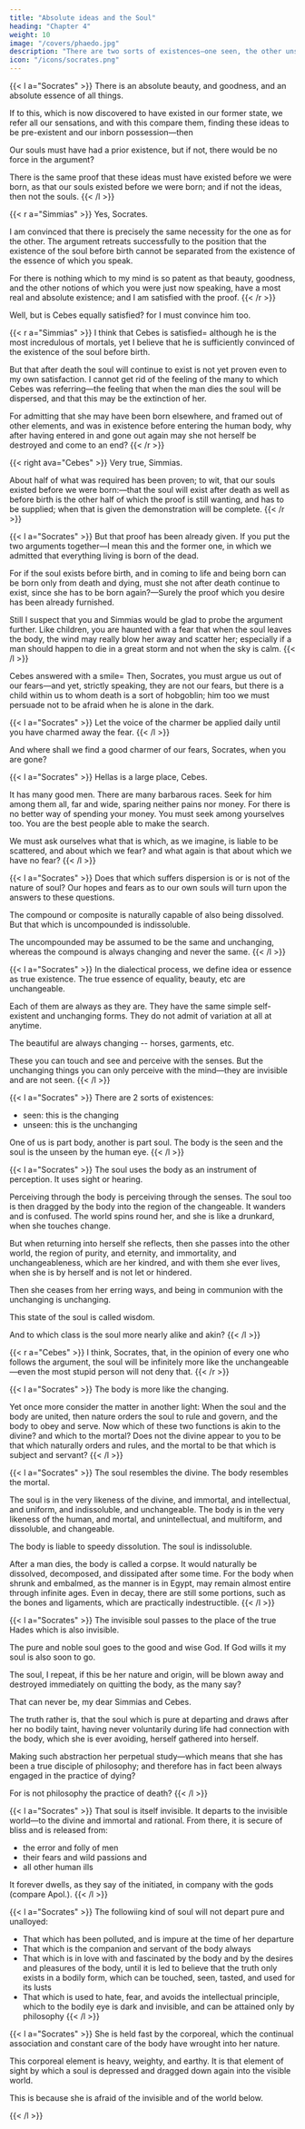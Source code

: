 ```yaml
---
title: "Absolute ideas and the Soul"
heading: "Chapter 4"
weight: 10
image: "/covers/phaedo.jpg"
description: "There are two sorts of existences—one seen, the other unseen. The seen is the changing, and the unseen is the unchanging"
icon: "/icons/socrates.png"
---
```




{{< l a="Socrates" >}}
There is an absolute beauty, and goodness, and an absolute essence of all things. 

If to this, which is now discovered to have existed in our former state, we refer all our sensations, and with this compare them, finding these ideas to be pre-existent and our inborn possession—then 

Our souls must have had a prior existence, but if not, there would be no force in the argument? 

There is the same proof that these ideas must have existed before we were born, as that our souls existed before we were born; and if not the ideas, then not the souls.
{{< /l >}}


{{< r a="Simmias" >}}
Yes, Socrates. 

I am convinced that there is precisely the same necessity for the one as for the other. The argument retreats successfully to the position that the existence of the soul before birth cannot be separated from the existence of the essence of which you speak. 

For there is nothing which to my mind is so patent as that beauty, goodness, and the other notions of which you were just now speaking, have a most real and absolute existence; and I am satisfied with the proof.
{{< /r >}}

Well, but is Cebes equally satisfied? for I must convince him too.

{{< r a="Simmias" >}}
I think that Cebes is satisfied= although he is the most incredulous of mortals, yet I believe that he is sufficiently convinced of the existence of the soul before birth. 

But that after death the soul will continue to exist is not yet proven even to my own satisfaction. I cannot get rid of the feeling of the many to which Cebes was referring—the feeling that when the man dies the soul will be dispersed, and that this may be the extinction of her. 

For admitting that she may have been born elsewhere, and framed out of other elements, and was in existence before entering the human body, why after having entered in and gone out again may she not herself be destroyed and come to an end?
{{< /r >}}

{{< right ava="Cebes" >}}
Very true, Simmias. 

About half of what was required has been proven; to wit, that our souls existed before we were born:—that the soul will exist after death as well as before birth is the other half of which the proof is still wanting, and has to be supplied; when that is given the demonstration will be complete.
{{< /r >}}

{{< l a="Socrates" >}}
But that proof has been already given. If you put the two arguments together—I mean this and the former one, in which we admitted that everything living is born of the dead. 

For if the soul exists before birth, and in coming to life and being born can be born only from death and dying, must she not after death continue to exist, since she has to be born again?—Surely the proof which you desire has been already furnished. 

Still I suspect that you and Simmias would be glad to probe the argument further. Like children, you are haunted with a fear that when the soul leaves the body, the wind may really blow her away and scatter her; especially if a man should happen to die in a great storm and not when the sky is calm.
{{< /l >}}


Cebes answered with a smile= Then, Socrates, you must argue us out of our fears—and yet, strictly speaking, they are not our fears, but there is a child within us to whom death is a sort of hobgoblin; him too we must persuade not to be afraid when he is alone in the dark.

{{< l a="Socrates" >}}
Let the voice of the charmer be applied daily until you have charmed away the fear.
{{< /l >}}


And where shall we find a good charmer of our fears, Socrates, when you are gone?

{{< l a="Socrates" >}}
Hellas is a large place, Cebes. 

It has many good men. There are many barbarous races. Seek for him among them all, far and wide, sparing neither pains nor money. For there is no better way of spending your money. You must seek among yourselves too. You are the best people able to make the search.

We must ask ourselves what that is which, as we imagine, is liable to be scattered, and about which we fear? and what again is that about which we have no fear?
{{< /l >}}

<!-- And then we may proceed further to enquire -->
{{< l a="Socrates" >}}
Does that which suffers dispersion is or is not of the nature of soul? Our hopes and fears as to our own souls will turn upon the answers to these questions.

The compound or composite is naturally capable of also being dissolved. But that which is uncompounded is indissoluble.

The uncompounded may be assumed to be the same and unchanging, whereas the compound is always changing and never the same.
{{< /l >}}


{{< l a="Socrates" >}}
In the dialectical process, we define idea or essence as true existence. The true essence of equality, beauty, etc are unchangeable. 

Each of them are always as they are. They have the same simple self-existent and unchanging forms. They do not admit of variation at all at anytime. 

The beautiful are always changing -- horses, garments, etc. <!--  or any other things which are named by the same names and may be called equal or beautiful,—are they all unchanging and the same always, or quite the reverse? May they not rather be described as almost always changing and hardly ever the same, either with themselves or with one another? -->

These you can touch and see and perceive with the senses. But the unchanging things you can only perceive with the mind—they are invisible and are not seen.
{{< /l >}}


{{< l a="Socrates" >}}
There are 2 sorts of existences:
- seen: this is the changing
- unseen: this is the unchanging

One of us is part body, another is part soul.  The body is the seen and the soul is the unseen by the human eye.
{{< /l >}}

{{< l a="Socrates" >}}
The soul uses the body as an instrument of perception. It uses sight or hearing. 

Perceiving through the body is perceiving through the senses. The soul too is then dragged by the body into the region of the changeable. It wanders and is confused. The world spins round her, and she is like a drunkard, when she touches change. 

But when returning into herself she reflects, then she passes into the other world, the region of purity, and eternity, and immortality, and unchangeableness, which are her kindred, and with them she ever lives, when she is by herself and is not let or hindered. 

Then she ceases from her erring ways, and being in communion with the unchanging is unchanging. 

This state of the soul is called wisdom.

And to which class is the soul more nearly alike and akin?
{{< /l  >}}

{{< r a="Cebes" >}}
I think, Socrates, that, in the opinion of every one who follows the argument, the soul will be infinitely more like the unchangeable—even the most stupid person will not deny that.
{{< /r >}}


{{< l a="Socrates" >}}
The body is more like the changing. 

Yet once more consider the matter in another light: When the soul and the body are united, then nature orders the soul to rule and govern, and the body to obey and serve. Now which of these two functions is akin to the divine? and which to the mortal? Does not the divine appear to you to be that which naturally orders and rules, and the mortal to be that which is subject and servant?
{{< /l >}}


{{< l a="Socrates" >}}
The soul resembles the divine. The body resembles the mortal.

The soul is in the very likeness of the divine, and immortal, and intellectual, and uniform, and indissoluble, and unchangeable. The body is in the very likeness of the human, and mortal, and unintellectual, and multiform, and dissoluble, and changeable.

The body is liable to speedy dissolution. The soul is indissoluble. 

After a man dies, the body is called a corpse. It would naturally be dissolved, decomposed, and dissipated after some time. For the body when shrunk and embalmed, as the manner is in Egypt, may remain almost entire through infinite ages. Even in decay, there are still some portions, such as the bones and ligaments, which are practically indestructible.
{{< /l >}}


{{< l a="Socrates" >}}
The invisible soul passes to the place of the true Hades which is also invisible. 

The pure and noble soul goes to the good and wise God. If God wills it my soul is also soon to go. 

The soul, I repeat, if this be her nature and origin, will be blown away and destroyed immediately on quitting the body, as the many say? 

That can never be, my dear Simmias and Cebes. 

The truth rather is, that the soul which is pure at departing and draws after her no bodily taint, having never voluntarily during life had connection with the body, which she is ever avoiding, herself gathered into herself. 

Making such abstraction her perpetual study—which means that she has been a true disciple of philosophy; and therefore has in fact been always engaged in the practice of dying? 

For is not philosophy the practice of death?
{{< /l >}}


{{< l a="Socrates" >}}
That soul is itself invisible. It departs to the invisible world—to the divine and immortal and rational. From there, it is secure of bliss and is released from:
- the error and folly of men
- their fears and wild passions and 
- all other human ills

It forever dwells, as they say of the initiated, in company with the gods (compare Apol.).
{{< /l >}}


{{< l a="Socrates" >}}
The followiing kind of soul will not depart pure and unalloyed:
- That which has been polluted, and is impure at the time of her departure
- That which is the companion and servant of the body always
- That which is in love with and fascinated by the body and by the desires and pleasures of the body, until it is led to believe that the truth only exists in a bodily form, which can be touched, seen, tasted, and used for its lusts
- That which is used to hate, fear, and avoids the intellectual principle, which to the bodily eye is dark and invisible, and can be attained only by philosophy
{{< /l >}}



{{< l a="Socrates" >}}
She is held fast by the corporeal, which the continual association and constant care of the body have wrought into her nature.

<!-- Very true. -->

This corporeal element is heavy, weighty, and earthy. It is that element of sight by which a soul is depressed and dragged down again into the visible world. 

This is because she is afraid of the invisible and of the world below. 
<!-- —prowling about tombs and sepulchres, near which, as they tell us, are seen certain ghostly apparitions of souls which have not departed pure, but are cloyed with sight and therefore visible. -->
{{< /l >}}

<!-- (Compare Milton, Comus:—

     'But when lust,
     By unchaste looks, loose gestures, and foul talk,
     But most by lewd and lavish act of sin,
     Lets in defilement to the inward parts,
     The soul grows clotted by contagion,
     Imbodies, and imbrutes, till she quite lose,
     The divine property of her first being.
     Such are those thick and gloomy shadows damp
     Oft seen in charnel vaults and sepulchres,
     Lingering, and sitting by a new made grave,
     As loath to leave the body that it lov'd,
     And linked itself by carnal sensuality
     To a degenerate and degraded state.')
 -->

<!-- That is very likely, Socrates
 -->

